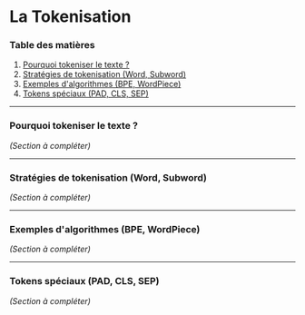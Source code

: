 # La Tokenisation

### Table des matières

1. [Pourquoi tokeniser le texte ?](#pourquoi-tokeniser-le-texte-)
2. [Stratégies de tokenisation (Word, Subword)](#stratégies-de-tokenisation-word-subword)
3. [Exemples d'algorithmes (BPE, WordPiece)](#exemples-dalgorithmes-bpe-wordpiece)
4. [Tokens spéciaux (PAD, CLS, SEP)](#tokens-spéciaux-pad-cls-sep)

---

### Pourquoi tokeniser le texte ?
*(Section à compléter)*

---

### Stratégies de tokenisation (Word, Subword)
*(Section à compléter)*

---

### Exemples d'algorithmes (BPE, WordPiece)
*(Section à compléter)*

---

### Tokens spéciaux (PAD, CLS, SEP)
*(Section à compléter)*



